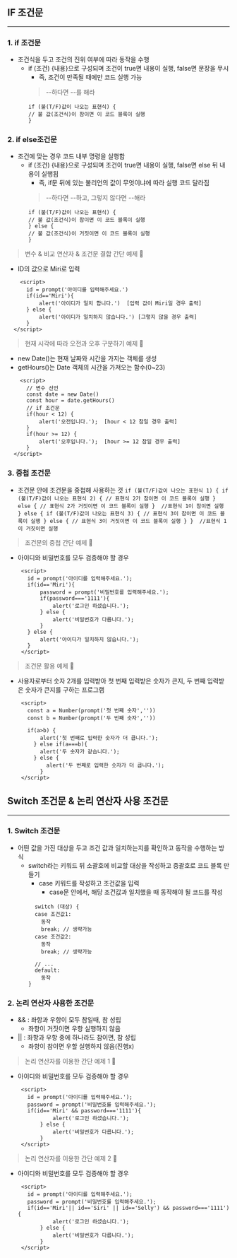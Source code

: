 ## IF 조건문
-----
### 1. if 조건문 ###
* 조건식을 두고 조건의 진위 여부에 따라 동작을 수행
  - if (조건) {내용}으로 구성되며 조건이 true면 내용이 실행, 
  false면 문장을 무시
    - 즉, 조건이 만족될 때에만 코드 실행 가능
    > --하다면 --를 해라
      ```
      if (불(T/F)값이 나오는 표현식) {
      // 불 값(조건식)이 참이면 이 코드 블록이 실행
      }
      ```

### 2. if else조건문 ###
* 조건에 맞는 경우 코드 내부 명령을 실행함
  - if (조건) {내용}으로 구성되며 조건이 true면 내용이 실행, 
  false면 else 뒤 내용이 실행됨
    - 즉, if문 뒤에 있는 불리언의 값이 무엇이냐에 따라 실행 코드 달라짐
    > --하다면 --하고, 그렇지 않다면 --해라
      ```
      if (불(T/F)값이 나오는 표현식) {
      // 불 값(조건식)이 참이면 이 코드 블록이 실행
      } else {
      // 불 값(조건식)이 거짓이면 이 코드 블록이 실행
      }
      ```
  
> 변수 & 비교 연산자 & 조건문 결합 간단 예제 📌
  -  ID의 값으로 Miri로 입력
  ```
      <script>
        id = prompt('아이디를 입력해주세요.')
        if(id=='Miri'){
            alert('아이디가 일치 합니다.')  [입력 값이 Miri일 경우 출력]
        } else {
            alert('아이디가 일치하지 않습니다.') [그렇지 않을 경우 출력]
        }
    </script>
  ```
> 현재 시각에 따라 오전과 오후 구분하기 예제 📌
  -  new Date()는 현재 날짜와 시간을 가지는 객체를 생성
  -  getHours()는 Date 객체의 시간을 가져오는 함수(0~23)
  ```
      <script>
        // 변수 선언
        const date = new Date()
        const hour = date.getHours()
        // if 조건문
        if(hour < 12) {
            alert('오전입니다.');  [hour < 12 참일 경우 출력]
        }
        if(hour >= 12) {
            alert('오후입니다.');  [hour >= 12 참일 경우 출력]
        }
    </script>
  ```

  ### 3. 중첩 조건문 ###
* 조건문 안에 조건문을 중첩해 사용하는 것
      ```
      if (불(T/F)값이 나오는 표현식 1) {
          if (불(T/F)값이 나오는 표현식 2) {
      // 표현식 2가 참이면 이 코드 블록이 실행
       } else {
      // 표현식 2가 거짓이면 이 코드 블록이 실행
       }  //표현식 1이 참이면 실행
      } else {
        if (불(T/F)값이 나오는 표현식 3) {
        // 표현식 3이 참이면 이 코드 블록이 실행
        } else {
        // 표현식 3이 거짓이면 이 코드 블록이 실행
       }
      }  //표현식 1이 거짓이면 실행
      ```

> 조건문의 중첩 간단 예제 📌
  -  아이디와 비밀번호를 모두 검증해야 할 경우
     ```
      <script>
        id = prompt('아이디를 입력해주세요.');
        if(id=='Miri'){
            password = prompt('비밀번호를 입력해주세요.');
            if(password==='1111'){
                alert('로그인 하셨습니다.');
            } else {
                alert('비밀번호가 다릅니다.');
            }
        } else {
            alert('아이디가 일치하지 않습니다.');
        }
      </script>
     ```

> 조건문 활용 예제 📌
  -  사용자로부터 숫자 2개를 입력받아 첫 번째 입력받은 숫자가 큰지, 두 번째 입력받은 숫자가 큰지를 구하는 프로그램
     ```
      <script>
        const a = Number(prompt('첫 번째 숫자',''))
        const b = Number(prompt('두 번째 숫자',''))

        if(a>b) {
            alert('첫 번째로 입력한 숫자가 더 큽니다.');
          } else if(a===b){
            alert('두 숫자가 같습니다.');
          } else {
              alert('두 번째로 입력한 숫자가 더 큽니다.');
            }
      </script>
     ```

## Switch 조건문 & 논리 연산자 사용 조건문
-----
### 1. Switch 조건문 ###
* 어떤 값을 가진 대상을 두고 조건 값과 일치하는지를 확인하고 동작을 수행하는 방식
  - switch라는 키워드 뒤 소괄호에 비교할 대상을 작성하고 중괄호로 코드 블록 만들기
    - case 키워드를 작성하고 조건값을 입력
      - case문 안에서, 해당 조건값과 일치했을 때 동작해야 될 코드를 작성
    ```
      switch (대상) {
      case 조건값1:
        동작
        break; // 생략가능
      case 조건값2:
        동작
        break; // 생략가능
    
      // ...
      default:
        동작
    }
    ```

### 2. 논리 연산자 사용한 조건문 ###
* && : 좌항과 우항이 모두 참일때, 참 성립
  - 좌항이 거짓이면 우항 실행하지 않음
* || : 좌항과 우항 중에 하나라도 참이면, 참 성립
  - 좌항이 참이면 우할 실행하지 않음(진행x)

> 논리 연산자를 이용한 간단 예제 1 📌
  -  아이디와 비밀번호를 모두 검증해야 할 경우
     ```
      <script>
        id = prompt('아이디를 입력해주세요.');
        password = prompt('비밀번호를 입력해주세요.');
        if(id=='Miri' && password==='1111'){
                alert('로그인 하셨습니다.');
            } else {
                alert('비밀번호가 다릅니다.');
            }
      </script>
     ```

> 논리 연산자를 이용한 간단 예제 2 📌
  -  아이디와 비밀번호를 모두 검증해야 할 경우
     ```
      <script>
        id = prompt('아이디를 입력해주세요.');
        password = prompt('비밀번호를 입력해주세요.');
        if(id=='Miri'|| id=='Siri' || id=='Selly') && password==='1111'){
                alert('로그인 하셨습니다.');
            } else {
                alert('비밀번호가 다릅니다.');
            }
      </script>
     ```
